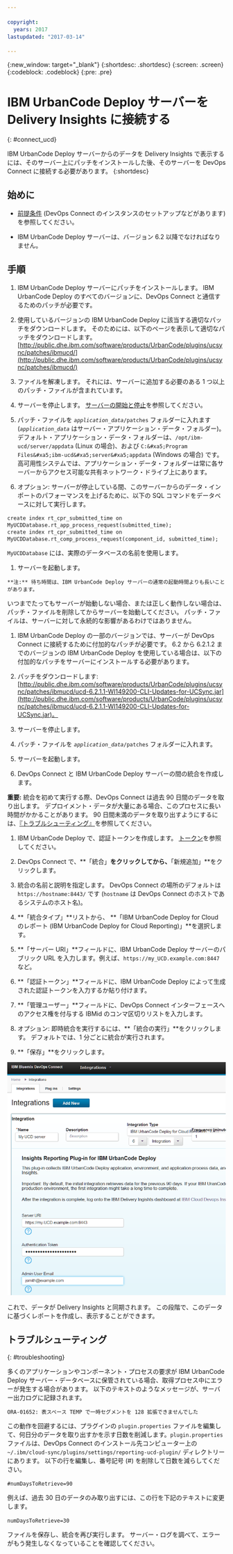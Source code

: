 ```yaml
---

copyright:
  years: 2017
lastupdated: "2017-03-14"

---
```


{:new_window: target="_blank"}
{:shortdesc: .shortdesc}
{:screen: .screen}
{:codeblock: .codeblock}
{:pre: .pre}

# IBM UrbanCode Deploy サーバーを Delivery Insights に接続する
{: #connect_ucd}

IBM UrbanCode Deploy サーバーからのデータを Delivery Insights で表示するには、そのサーバー上にパッチをインストールした後、そのサーバーを DevOps Connect に接続する必要があります。
{:shortdesc}

## 始めに

- [前提条件](uc_insights_prereqs.html) (DevOps Connect のインスタンスのセットアップなどがあります) を参照してください。

- IBM UrbanCode Deploy サーバーは、バージョン 6.2 以降でなければなりません。


## 手順

1. IBM UrbanCode Deploy サーバーにパッチをインストールします。
IBM UrbanCode Deploy のすべてのバージョンに、DevOps Connect と通信するためのパッチが必要です。
 
  1. 使用しているバージョンの IBM UrbanCode Deploy に該当する適切なパッチをダウンロードします。
そのためには、以下のページを表示して適切なパッチをダウンロードします。[http://public.dhe.ibm.com/software/products/UrbanCode/plugins/ucsync/patches/ibmucd/](http://public.dhe.ibm.com/software/products/UrbanCode/plugins/ucsync/patches/ibmucd/)

  1. ファイルを解凍します。
それには、サーバーに追加する必要のある 1 つ以上のパッチ・ファイルが含まれています。


  1. サーバーを停止します。
[サーバーの開始と停止](https://www.ibm.com/support/knowledgecenter/SS4GSP_6.2.3/com.ibm.udeploy.install.doc/topics/run_server.html)を参照してください。


  1. パッチ・ファイルを <code><em>application_data</em>/patches</code> フォルダーに入れます (<code><em>application_data</em></code> はサーバー・アプリケーション・データ・フォルダー)。
デフォルト・アプリケーション・データ・フォルダーは、`/opt/ibm-ucd/server/appdata` (Linux の場合)、および `C:&#xa5;Program Files&#xa5;ibm-ucd&#xa5;server&#xa5;appdata` (Windows の場合) です。
高可用性システムでは、アプリケーション・データ・フォルダーは常に各サーバーからアクセス可能な共有ネットワーク・ドライブ上にあります。


  1. オプション: サーバーが停止している間、このサーバーからのデータ・インポートのパフォーマンスを上げるために、以下の SQL コマンドをデータベースに対して実行します。
  
  ```
  create index rt_cpr_submitted_time on MyUCDDatabase.rt_app_process_request(submitted_time); 
  create index rt_cpr_submitted_time on MyUCDDatabase.rt_comp_process_request(component_id, submitted_time);
  ```
`MyUCDDatabase` には、実際のデータベースの名前を使用します。
<!-- Ross says that this will not be necessary for versions 6.2.4.1 and later if he gets his code changes in. -->

  1. サーバーを起動します。
 

    **注:** 待ち時間は、IBM UrbanCode Deploy サーバーの通常の起動時間よりも長いことがあります。
いつまでたってもサーバーが始動しない場合、または正しく動作しない場合は、パッチ・ファイルを削除してからサーバーを始動してください。
パッチ・ファイルは、サーバーに対して永続的な影響があるわけではありません。


1. IBM UrbanCode Deploy の一部のバージョンでは、サーバーが DevOps Connect に接続するために付加的なパッチが必要です。
6.2 から 6.2.1.2 までのバージョンの IBM UrbanCode Deploy を使用している場合は、以下の付加的なパッチをサーバーにインストールする必要があります。

  1. パッチをダウンロードします:  [http://public.dhe.ibm.com/software/products/UrbanCode/plugins/ucsync/patches/ibmucd/ucd-6.2.1.1-WI149200-CLI-Updates-for-UCSync.jar](http://public.dhe.ibm.com/software/products/UrbanCode/plugins/ucsync/patches/ibmucd/ucd-6.2.1.1-WI149200-CLI-Updates-for-UCSync.jar)。

  1. サーバーを停止します。

  1. パッチ・ファイルを <code><em>application_data</em>/patches</code> フォルダーに入れます。

  1. サーバーを起動します。


1. DevOps Connect と IBM UrbanCode Deploy サーバーの間の統合を作成します。
  
  **重要:** 統合を初めて実行する際、DevOps Connect は過去 90 日間のデータを取り出します。
デプロイメント・データが大量にある場合、このプロセスに長い時間がかかることがあります。
90 日間未満のデータを取り出すようにするには、[『トラブルシューティング』](uc_insights_connect_ucd.html#troubleshooting)を参照してください。

  1. IBM UrbanCode Deploy で、認証トークンを作成します。
[トークン](https://www.ibm.com/support/knowledgecenter/SS4GSP_6.2.3/com.ibm.udeploy.admin.doc/topics/security_token.html)を参照してください。

  1. DevOps Connect で、**「統合」**をクリックしてから、**「新規追加」**をクリックします。

  1. 統合の名前と説明を指定します。
DevOps Connect の場所のデフォルトは `https://hostname:8443/` です (`hostname` は DevOps Connect のホストであるシステムのホスト名)。

  1. **「統合タイプ」**リストから、 **「IBM UrbanCode Deploy for Cloud のレポート (IBM UrbanCode Deploy for Cloud Reporting)」**を選択します。

  1. **「サーバー URI」**フィールドに、IBM UrbanCode Deploy サーバーのパブリック URL を入力します。例えば、`https://my_UCD.example.com:8447` など。

  1. **「認証トークン」**フィールドに、IBM UrbanCode Deploy によって生成された認証トークンを入力するか貼り付けます。

  1. **「管理ユーザー」**フィールドに、DevOps Connect インターフェースへのアクセス権を付与する IBMid のコンマ区切りリストを入力します。

  1. オプション: 即時統合を実行するには、**「統合の実行」**をクリックします。
デフォルトでは、1 分ごとに統合が実行されます。

  1. **「保存」**をクリックします。

  ![DevOps Connect での統合のセットアップ](images/uc_insights_dc_integration.gif)

これで、データが Delivery Insights と同期されます。
この段階で、このデータに基づくレポートを作成し、表示することができます。


## トラブルシューティング
{: #troubleshooting}

多くのアプリケーションやコンポーネント・プロセスの要求が IBM UrbanCode Deploy サーバー・データベースに保管されている場合、取得プロセス中にエラーが発生する場合があります。
以下のテキストのようなメッセージが、サーバー出力ログに記録されます。


`ORA-01652: 表スペース TEMP で一時セグメントを 128 拡張できませんでした`

この動作を回避するには、プラグインの `plugin.properties` ファイルを編集して、何日分のデータを取り出すかを示す日数を削減します。`plugin.properties` ファイルは、DevOps Connect のインストール先コンピューター上の `~/.ibm/cloud-sync/plugins/settings/reporting-ucd-plugin/` ディレクトリーにあります。
以下の行を編集し、番号記号 (#) を削除して日数を減らしてください。


`#numDaysToRetrieve=90`

例えば、過去 30 日のデータのみ取り出すには、この行を下記のテキストに変更します。


`numDaysToRetrieve=30`

ファイルを保存し、統合を再び実行します。
サーバー・ログを調べて、エラーがもう発生しなくなっていることを確認してください。

